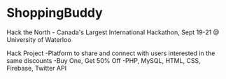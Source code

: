 ShoppingBuddy
=============

Hack the North - Canada's Largest International Hackathon,
Sept 19-21 @ University of Waterloo

Hack Project
-Platform to share and connect with users interested in the same discounts
-Buy One, Get 50% Off
-PHP, MySQL, HTML, CSS, Firebase, Twitter API
